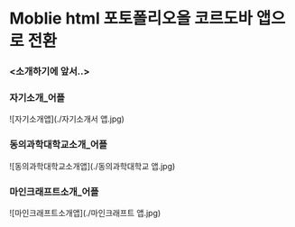 # Moblie html 포토폴리오을 코르도바 앱으로 전환
### <소개하기에 앞서..>


### 자기소개_어플
  ![자기소개앱](./자기소개서 앱.jpg)
### 동의과학대학교소개_어플
  ![동의과학대학교소개앱](./동의과학대학교 앱.jpg)
### 마인크래프트소개_어플
  ![마인크래프트소개앱](./마인크래프트 앱.jpg)
